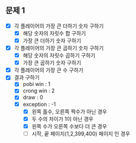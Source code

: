 ## 문제 1
- [x] 각 플레이어의 가장 큰 더하기 숫자 구하기
  - [x] 해당 숫자의 자릿수 합 구하기
  - [x] 가장 큰 더하기 숫자 구하기

- [x] 각 플레이어의 가장 큰 곱하기 숫자 구하기
  - [x] 해당 숫자의 자릿수 곱하기 구하기
  - [x] 가장 큰 곱하기 숫자 구하기

- [x] 각 플레이어의 가장 큰 수 구하기
- [x] 결과 구하기
  - [x] pobi win : 1
  - [x] crong win : 2
  - [x] draw : 0
  - [x] exception : -1
    - [x] 왼쪽 홀수, 오른쪽 짝수가 아닌 경우
    - [x] 두 수의 차이가 1이 아닌 경우
    - [x] 왼쪽 수가 오른쪽 수보다 더 큰 경우
    - [ ] 시작, 끝 페이지(1,2,399,400) 페이지 인 경우